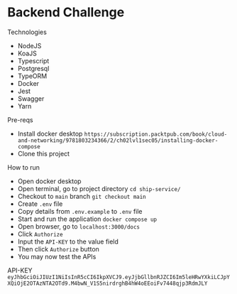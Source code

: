# Backend Challenge

Technologies
* NodeJS
* KoaJS
* Typescript
* Postgresql
* TypeORM
* Docker
* Jest
* Swagger
* Yarn

Pre-reqs
* Install docker desktop `https://subscription.packtpub.com/book/cloud-and-networking/9781803234366/2/ch02lvl1sec05/installing-docker-compose`
* Clone this project
  
How to run
* Open docker desktop
* Open terminal, go to project directory `cd ship-service/`
* Checkout to `main` branch `git checkout main`
* Create `.env` file
* Copy details from `.env.example` to `.env` file
* Start and run the application `docker compose up`
* Open browser, go to `localhost:3000/docs`
* Click `Authorize`
* Input the `API-KEY` to the value field
* Then click `Authorize` button
* You may now test the APIs

API-KEY
`eyJhbGciOiJIUzI1NiIsInR5cCI6IkpXVCJ9.eyJjbGllbnRJZCI6Im5leHRwYXkiLCJpYXQiOjE2OTAzNTA2OTd9.M4bwN_V1S5nirdrghB4hW4oEEoiFv7448qjp3RdmJLY`

